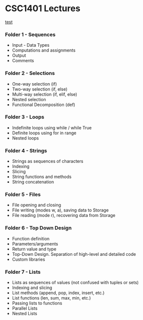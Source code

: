 # CSC1401 Lectures

[test](1-sequences/)
### Folder 1 - Sequences
- Input - Data Types
- Computations and assignments
- Output
- Comments

### Folder 2 - Selections
- One-way selection (if)
- Two-way selection (if, else)
- Multi-way selection (if, elif, else)
- Nested selection
- Functional Decomposition (def)

### Folder 3 - Loops
- Indefinite loops using while / while True
- Definite loops using for in range
- Nested loops

### Folder 4 - Strings
- Strings as sequences of characters
- Indexing
- Slicing
- String functions and methods
- String concatenation

### Folder 5 - Files
- File opening and closing
- File writing (modes w, a), saving data to Storage
- File reading (mode r), recovering data from Storage

### Folder 6 - Top Down Design
- Function definition
- Parameters/arguments
- Return value and type
- Top-Down Design.  Separation of high-level and detailed code
- Custom libraries

### Folder 7 - Lists
- Lists as sequences of values (not confused with tuples or sets)
- Indexing and slicing
- List methods (append, pop, index, insert, etc.)
- List functions (len, sum, max, min, etc.)
- Passing lists to functions
- Parallel Lists
- Nested Lists
